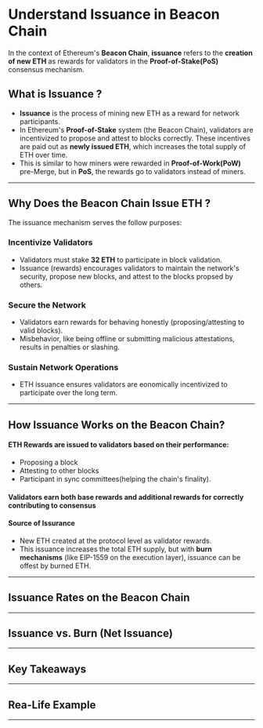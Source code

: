 # Understand Issuance in Beacon Chain

In the context of Ethereum's **Beacon Chain**, **issuance** refers to the **creation of new ETH** as rewards for validators in the **Proof-of-Stake(PoS)** consensus mechanism.

## What is Issuance ?

- **Issuance** is the process of mining new ETH as a reward for network participants.
- In Ethereum's **Proof-of-Stake** system (the Beacon Chain), validators are incentivized to propose and attest to blocks correctly. These incentives are paid out as **newly issued ETH**, which increases the total supply of ETH over time.
- This is similar to how miners were rewarded in **Proof-of-Work(PoW)** pre-Merge, but in **PoS**, the rewards go to validators instead of miners.

---

## Why Does the Beacon Chain Issue ETH ?

The issuance mechanism serves the follow purposes:

### Incentivize Validators

- Validators must stake **32 ETH** to participate in block validation.
- Issuance (rewards) encourages validators to maintain the network's security, propose new blocks, and attest to the blocks propsed by others.

### Secure the Network

- Validators earn rewards for behaving honestly (proposing/attesting to valid blocks).
- Misbehavior, like being offline or submitting malicious attestations, results in penalties or slashing.

### Sustain Network Operations

- ETH issuance ensures validators are eonomically incentivized to participate over the long term.

---

## How Issuance Works on the Beacon Chain?

#### **ETH Rewards** are issued to validators based on their **performance**:

- Proposing a block
- Attesting to other blocks
- Participant in sync committees(helping the chain's finality).

#### Validators earn both **base rewards** and **additional rewards** for correctly contributing to consensus

#### Source of Issurance

- New ETH created at the protocol level as validator rewards.
- This issuance increases the total ETH supply, but with **burn mechanisms** (like EIP-1559 on the execution layer), issuance can be offest by burned ETH.

---

## Issuance Rates on the Beacon Chain

---

## Issuance vs. Burn (Net Issuance)

---

## Key Takeaways

---

## Rea-Life Example

---
